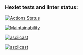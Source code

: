 ### Hexlet tests and linter status:
[![Actions Status](https://github.com/schahrom/python-project-49/workflows/hexlet-check/badge.svg)](https://github.com/schahrom/python-project-49/actions)

[![Maintainability](https://api.codeclimate.com/v1/badges/8b5db982a1b7b1000399/maintainability)](https://codeclimate.com/github/schahrom/python-project-49/maintainability)

[![asciicast](https://asciinema.org/a/rQZFGRMwMyA5Na2P5SXDqanc0.svg)](https://asciinema.org/a/rQZFGRMwMyA5Na2P5SXDqanc0)

[![asciicast](https://asciinema.org/a/yIOjmzcC0ir3NwfhsYLQSff76.svg)](https://asciinema.org/a/yIOjmzcC0ir3NwfhsYLQSff76)